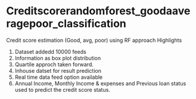 # Creditscorerandomforest_goodaaveragepoor_classification
Credit score estimation (Good, avg, poor) using RF approach
Highlights 
1. Dataset addedd 10000 feeds
2. Information as box plot distribution
3. Quartile approch taken forward.
4. Inhouse datset for result prediction
5. Real time data feed option available
6. Annual Income, Monthly Income & expenses and Previous loan status used to predict the credit score status. 
